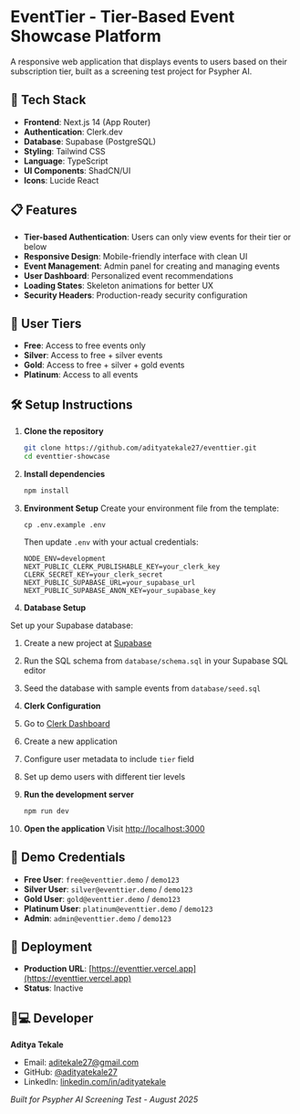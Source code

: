 # EventTier - Tier-Based Event Showcase Platform

A responsive web application that displays events to users based on their subscription tier, built as a screening test project for Psypher AI.

## 🚀 Tech Stack

- **Frontend**: Next.js 14 (App Router)
- **Authentication**: Clerk.dev
- **Database**: Supabase (PostgreSQL)
- **Styling**: Tailwind CSS
- **Language**: TypeScript
- **UI Components**: ShadCN/UI
- **Icons**: Lucide React

## 📋 Features

- **Tier-based Authentication**: Users can only view events for their tier or below
- **Responsive Design**: Mobile-friendly interface with clean UI
- **Event Management**: Admin panel for creating and managing events
- **User Dashboard**: Personalized event recommendations
- **Loading States**: Skeleton animations for better UX
- **Security Headers**: Production-ready security configuration

## 🎯 User Tiers

- **Free**: Access to free events only
- **Silver**: Access to free + silver events
- **Gold**: Access to free + silver + gold events  
- **Platinum**: Access to all events

## 🛠️ Setup Instructions

1. **Clone the repository**
   ```bash
   git clone https://github.com/adityatekale27/eventtier.git
   cd eventtier-showcase
   ```

2. **Install dependencies**
   ```bash
   npm install
   ```

3. **Environment Setup**
   Create your environment file from the template:

   ```env
   cp .env.example .env
   ```

   Then update `.env` with your actual credentials:

   ```env
   NODE_ENV=development
   NEXT_PUBLIC_CLERK_PUBLISHABLE_KEY=your_clerk_key
   CLERK_SECRET_KEY=your_clerk_secret
   NEXT_PUBLIC_SUPABASE_URL=your_supabase_url
   NEXT_PUBLIC_SUPABASE_ANON_KEY=your_supabase_key
   ```

4. **Database Setup**

Set up your Supabase database:
1. Create a new project at [Supabase](https://app.supabase.com)
2. Run the SQL schema from `database/schema.sql` in your Supabase SQL editor
3. Seed the database with sample events from `database/seed.sql`

5. **Clerk Configuration**

1. Go to [Clerk Dashboard](https://dashboard.clerk.dev)
2. Create a new application
3. Configure user metadata to include `tier` field
4. Set up demo users with different tier levels

6. **Run the development server**
   ```bash
   npm run dev
   ```

7. **Open the application** 
Visit [http://localhost:3000](http://localhost:3000)

## 🎪 Demo Credentials

- **Free User**: `free@eventtier.demo` / `demo123`
- **Silver User**: `silver@eventtier.demo` / `demo123`  
- **Gold User**: `gold@eventtier.demo` / `demo123`
- **Platinum User**: `platinum@eventtier.demo` / `demo123`
- **Admin**: `admin@eventtier.demo` / `demo123`

## 🚀 Deployment

- **Production URL**: [https://eventtier.vercel.app](https://eventtier.vercel.app)
- **Status**: Inactive

## 👨💻 Developer

**Aditya Tekale**
- Email: aditekale27@gmail.com
- GitHub: [@adityatekale27](https://github.com/adityatekale27)
- LinkedIn: [linkedin.com/in/adityatekale](https://linkedin.com/in/adityatekale)

*Built for Psypher AI Screening Test - August 2025*